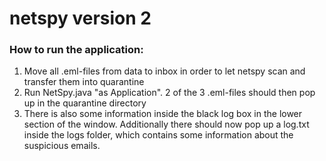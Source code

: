 # netspy version 2

<h3>How to run the application:</h3>
<ol>
	<li>Move all .eml-files from data to inbox in order to let netspy scan and transfer them into quarantine</li>
	<li>Run NetSpy.java "as Application". 2 of the 3 .eml-files should then pop up in the quarantine directory</li>
	<li>There is also some information inside the black log box in the lower section of the window. Additionally there should now pop up a log.txt inside the logs folder, which contains some information about the suspicious emails.</li>
</ol>
